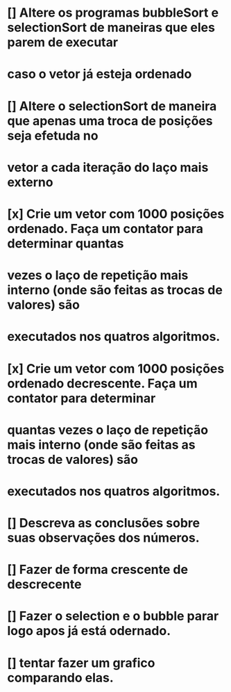 
# [] Altere os programas bubbleSort e selectionSort de maneiras que eles parem de executar
# caso o vetor já esteja ordenado
# [] Altere o selectionSort de maneira que apenas uma troca de posições seja efetuda no
# vetor a cada iteração do laço mais externo
# [x] Crie um vetor com 1000 posições ordenado. Faça um contator para determinar quantas
# vezes o laço de repetição mais interno (onde são feitas as trocas de valores) são 
# executados nos quatros algoritmos.
# [x] Crie um vetor com 1000 posições ordenado decrescente. Faça um contator para determinar 
# quantas vezes o laço de repetição mais interno (onde são feitas as trocas de valores) são 
# executados nos quatros algoritmos.
# [] Descreva as conclusões sobre suas observações dos números.

# [] Fazer de forma crescente de descrecente
# [] Fazer o selection e o bubble parar logo apos já está odernado.
# [] tentar fazer um grafico comparando elas.
